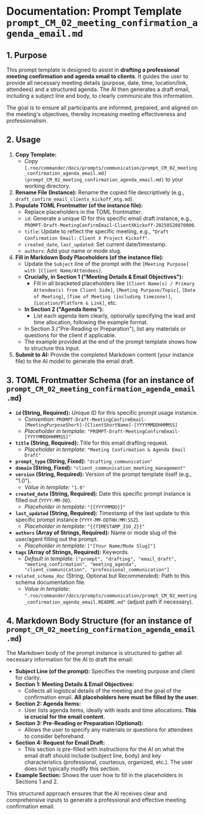 # Documentation: Prompt Template `prompt_CM_02_meeting_confirmation_agenda_email.md`

## 1. Purpose

This prompt template is designed to assist in **drafting a professional meeting confirmation and agenda email to clients**. It guides the user to provide all necessary meeting details (purpose, date, time, location/link, attendees) and a structured agenda. The AI then generates a draft email, including a subject line and body, to clearly communicate this information.

The goal is to ensure all participants are informed, prepared, and aligned on the meeting's objectives, thereby increasing meeting effectiveness and professionalism.

## 2. Usage

1.  **Copy Template:**
    *   Copy `[.roo/commander/docs/prompts/communication/prompt_CM_02_meeting_confirmation_agenda_email.md](prompt_CM_02_meeting_confirmation_agenda_email.md)` to your working directory.
2.  **Rename File (Instance):** Rename the copied file descriptively (e.g., `draft_confirm_email_clientx_kickoff_mtg.md`).
3.  **Populate TOML Frontmatter (of the instance file):**
    *   Replace placeholders in the TOML frontmatter.
    *   `id`: Generate a unique ID for this specific email draft instance, e.g., `PROMPT-Draft-MeetingConfirmEmail-ClientXKickoff-20250528070000`.
    *   `title`: Update to reflect the specific meeting, e.g., `"Draft Confirmation Email: Client X Project Kickoff"`.
    *   `created_date`, `last_updated`: Set current date/timestamp.
    *   `authors`: Add your name or mode slug.
4.  **Fill in Markdown Body Placeholders (of the instance file):**
    *   Update the `Subject` line of the prompt with the `[Meeting Purpose] with [Client Name/Attendees]`.
    *   **Crucially, in Section 1 ("Meeting Details & Email Objectives"):**
        *   Fill in all bracketed placeholders like `[Client Name(s) / Primary Attendee(s) from Client Side]`, `[Meeting Purpose/Topic]`, `[Date of Meeting]`, `[Time of Meeting (including timezone)]`, `[Location/Platform & Link]`, etc.
    *   **In Section 2 ("Agenda Items"):**
        *   List each agenda item clearly, optionally specifying the lead and time allocation, following the example format.
    *   In Section 3 ("Pre-Reading or Preparation"), list any materials or questions for the client if applicable.
    *   The example provided at the end of the prompt template shows how to structure this input.
5.  **Submit to AI:** Provide the completed Markdown content (your instance file) to the AI model to generate the email draft.

## 3. TOML Frontmatter Schema (for an instance of `prompt_CM_02_meeting_confirmation_agenda_email.md`)

*   **`id` (String, Required):** Unique ID for this specific prompt usage instance.
    *   *Convention:* `PROMPT-Draft-MeetingConfirmEmail-[MeetingPurposeShort]-[ClientShortName]-[YYYYMMDDHHMMSS]`
    *   *Placeholder in template:* `"PROMPT-Draft-MeetingConfirmEmail-[YYYYMMDDHHMMSS]"`
*   **`title` (String, Required):** Title for this email drafting request.
    *   *Placeholder in template:* `"Meeting Confirmation & Agenda Email Draft"`
*   **`prompt_type` (String, Fixed):** `"drafting_communication"`
*   **`domain` (String, Fixed):** `"client_communication_meeting_management"`
*   **`version` (String, Required):** Version of the prompt template itself (e.g., "1.0").
    *   *Value in template:* `"1.0"`
*   **`created_date` (String, Required):** Date this specific prompt instance is filled out (`YYYY-MM-DD`).
    *   *Placeholder in template:* `"{{YYYYMMDD}}"`
*   **`last_updated` (String, Required):** Timestamp of the last update to this specific prompt instance (`YYYY-MM-DDTHH:MM:SSZ`).
    *   *Placeholder in template:* `"{{TIMESTAMP_ISO_Z}}"`
*   **`authors` (Array of Strings, Required):** Name or mode slug of the user/agent filling out the prompt.
    *   *Placeholder in template:* `["[Your Name/Mode Slug]"]`
*   **`tags` (Array of Strings, Required):** Keywords.
    *   *Default in template:* `["prompt", "drafting", "email_draft", "meeting_confirmation", "meeting_agenda", "client_communication", "professional_communication"]`
*   `related_schema_doc` (String, Optional but Recommended): Path to this schema documentation file.
    *   *Value in template:* `".roo/commander/docs/prompts/communication/prompt_CM_02_meeting_confirmation_agenda_email.README.md"` (adjust path if necessary).

## 4. Markdown Body Structure (for an instance of `prompt_CM_02_meeting_confirmation_agenda_email.md`)

The Markdown body of the prompt instance is structured to gather all necessary information for the AI to draft the email:

*   **Subject Line (of the prompt):** Specifies the meeting purpose and client for clarity.
*   **Section 1: Meeting Details & Email Objectives:**
    *   Collects all logistical details of the meeting and the goal of the confirmation email. **All placeholders here must be filled by the user.**
*   **Section 2: Agenda Items:**
    *   User lists agenda items, ideally with leads and time allocations. **This is crucial for the email content.**
*   **Section 3: Pre-Reading or Preparation (Optional):**
    *   Allows the user to specify any materials or questions for attendees to consider beforehand.
*   **Section 4: Request for Email Draft:**
    *   This section is pre-filled with instructions for the AI on what the email draft should include (subject line, body) and key characteristics (professional, courteous, organized, etc.). The user does not typically modify this section.
*   **Example Section:** Shows the user how to fill in the placeholders in Sections 1 and 2.

This structured approach ensures that the AI receives clear and comprehensive inputs to generate a professional and effective meeting confirmation email.